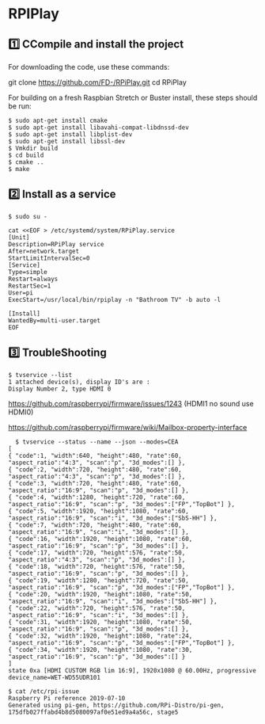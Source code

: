 # RPIPlay


## :one: CCompile and install the project

For downloading the code, use these commands:

git clone https://github.com/FD-/RPiPlay.git
cd RPiPlay

For building on a fresh Raspbian Stretch or Buster install, these steps should be run:

```
$ sudo apt-get install cmake
$ sudo apt-get install libavahi-compat-libdnssd-dev
$ sudo apt-get install libplist-dev
$ sudo apt-get install libssl-dev
$ Vmkdir build
$ cd build
$ cmake ..
$ make
```



## :two: Install as a service

```
$ sudo su -
```

```
cat <<EOF > /etc/systemd/system/RPiPlay.service
[Unit]
Description=RPiPlay service
After=network.target
StartLimitIntervalSec=0
[Service]
Type=simple
Restart=always
RestartSec=1
User=pi
ExecStart=/usr/local/bin/rpiplay -n "Bathroom TV" -b auto -l

[Install]
WantedBy=multi-user.target
EOF
```


## :three: TroubleShooting


```
$ tvservice --list
1 attached device(s), display ID's are : 
Display Number 2, type HDMI 0
```

  https://github.com/raspberrypi/firmware/issues/1243 (HDMI1 no sound use HDMI0)

  https://github.com/raspberrypi/firmware/wiki/Mailbox-property-interface
  
```  
  $ tvservice --status --name --json --modes=CEA
[
{ "code":1, "width":640, "height":480, "rate":60, "aspect_ratio":"4:3", "scan":"p", "3d_modes":[] },
{ "code":2, "width":720, "height":480, "rate":60, "aspect_ratio":"4:3", "scan":"p", "3d_modes":[] },
{ "code":3, "width":720, "height":480, "rate":60, "aspect_ratio":"16:9", "scan":"p", "3d_modes":[] },
{ "code":4, "width":1280, "height":720, "rate":60, "aspect_ratio":"16:9", "scan":"p", "3d_modes":["FP","TopBot"] },
{ "code":5, "width":1920, "height":1080, "rate":60, "aspect_ratio":"16:9", "scan":"i", "3d_modes":["SbS-HH"] },
{ "code":7, "width":720, "height":480, "rate":60, "aspect_ratio":"16:9", "scan":"i", "3d_modes":[] },
{ "code":16, "width":1920, "height":1080, "rate":60, "aspect_ratio":"16:9", "scan":"p", "3d_modes":[] },
{ "code":17, "width":720, "height":576, "rate":50, "aspect_ratio":"4:3", "scan":"p", "3d_modes":[] },
{ "code":18, "width":720, "height":576, "rate":50, "aspect_ratio":"16:9", "scan":"p", "3d_modes":[] },
{ "code":19, "width":1280, "height":720, "rate":50, "aspect_ratio":"16:9", "scan":"p", "3d_modes":["FP","TopBot"] },
{ "code":20, "width":1920, "height":1080, "rate":50, "aspect_ratio":"16:9", "scan":"i", "3d_modes":["SbS-HH"] },
{ "code":22, "width":720, "height":576, "rate":50, "aspect_ratio":"16:9", "scan":"i", "3d_modes":[] },
{ "code":31, "width":1920, "height":1080, "rate":50, "aspect_ratio":"16:9", "scan":"p", "3d_modes":[] },
{ "code":32, "width":1920, "height":1080, "rate":24, "aspect_ratio":"16:9", "scan":"p", "3d_modes":["FP","TopBot"] },
{ "code":34, "width":1920, "height":1080, "rate":30, "aspect_ratio":"16:9", "scan":"p", "3d_modes":[] }
]
state 0xa [HDMI CUSTOM RGB lim 16:9], 1920x1080 @ 60.00Hz, progressive
device_name=WET-WD55UDR101
```

```
$ cat /etc/rpi-issue
Raspberry Pi reference 2019-07-10
Generated using pi-gen, https://github.com/RPi-Distro/pi-gen, 175dfb027ffabd4b8d5080097af0e51ed9a4a56c, stage5
```

